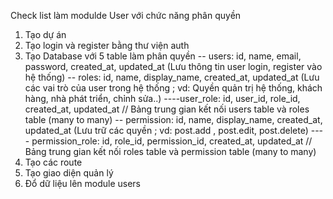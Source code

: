 Check list làm modulde User với chức năng phân quyền

1. Tạo dự án
2. Tạo login và register bằng thư viện auth
3. Tạo Database với 5 table làm phân quyền
 -- users: id, name, email, password, created_at, updated_at (Lưu thông tin user login, register vào hệ thống)
 -- roles: id, name, display_name, created_at, updated_at (Lưu các vai trò của user trong hệ thống ; vd: Quyền quản trị hệ thống, khách hàng, nhà phát triển, chỉnh sửa..)
 ----user_role: id, user_id, role_id, created_at, updated_at  // Bảng trung gian kết nối users table và roles table (many to many)
 -- permission: id, name, display_name, created_at, updated_at (Lưu trữ các quyền ; vd: post.add , post.edit, post.delete)
 ---- permission_role: id, role_id, permission_id, created_at, updated_at // Bảng trung gian kết nối roles table và permission table (many to many)
 4. Tạo các route
 5. Tạo giao diện quản lý
 6. Đổ dữ liệu lên module users